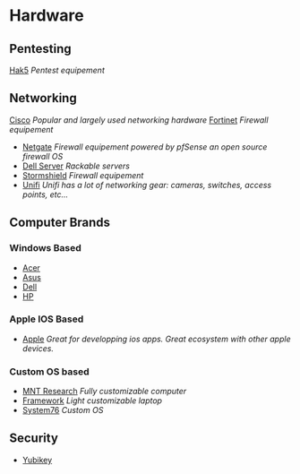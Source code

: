 # Hardware

## Pentesting

[Hak5](https://shop.hak5.org/) *Pentest equipement* 

## Networking

[Cisco](https://www.cisco.com/site/us/en/index.html) *Popular and largely used networking hardware*
[Fortinet](https://www.fortinet.com/) *Firewall equipement*
- [Netgate](https://www.netgate.com/) *Firewall equipement powered by pfSense an open source firewall OS*
- [Dell Server](https://www.dell.com/en-us/shop/dell-poweredge-servers/sc/servers) *Rackable servers*
- [Stormshield](https://www.stormshield.com/products-services/products/network-security/product-range-sns/) *Firewall equipement*
- [Unifi](https://www.ui.com/introduction) *Unifi has a lot of networking gear: cameras, switches, access points, etc...*

## Computer Brands

### Windows Based

- [Acer](https://www.acer.com/us-en)
- [Asus](https://www.asus.com/)
- [Dell](https://www.dell.com/en-us/shop/dell-laptops/sc/laptops)
- [HP](https://www.hp.com/us-en/home.html)

### Apple IOS Based

- [Apple](https://www.apple.com/mac/) *Great for developping ios apps. Great ecosystem with other apple devices.*

### Custom OS based

- [MNT Research](https://mntre.com/) *Fully customizable computer*
- [Framework](https://frame.work/us) *Light customizable laptop*
- [System76](https://system76.com/) *Custom OS*

## Security

- [Yubikey](https://www.yubico.com/products/yubikey-5-cspn-series/)
